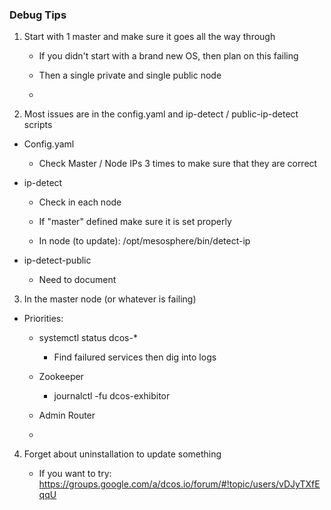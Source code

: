 ### Debug Tips

1. Start with 1 master and make sure it goes all the way through

    - If you didn't start with a brand new OS, then plan on this failing

    - Then a single private and single public node
    
    - 

2. Most issues are in the config.yaml and ip-detect / public-ip-detect scripts

- Config.yaml

    - Check Master / Node IPs 3 times to make sure that they are correct
    
- ip-detect

    - Check in each node
    
    - If "master" defined make sure it is set properly
    
    - In node (to update): /opt/mesosphere/bin/detect-ip
    
- ip-detect-public

    - Need to document
    
3. In the master node (or whatever is failing)

- Priorities:

    - systemctl status dcos-*
        
        - Find failured services then dig into logs

    - Zookeeper
        
        - journalctl -fu dcos-exhibitor

    - Admin Router
    
    - 
    
4. Forget about uninstallation to update something
 
    - If you want to try: https://groups.google.com/a/dcos.io/forum/#!topic/users/vDJyTXfEqqU
